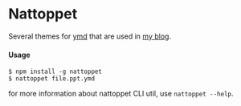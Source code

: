 Nattoppet
=========

Several themes for [ymd](https://github.com/ylxdzsw/ymd.js) that are used in [my blog](https://blog.ylxdzsw.com).

#### Usage

```
$ npm install -g nattoppet
$ nattoppet file.ppt.ymd
```

for more information about nattoppet CLI util, use `nattoppet --help`.
